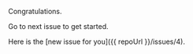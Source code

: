 Congratulations.

Go to next issue to get started. 

Here is the [new issue for you]({{ repoUrl }}/issues/4).
